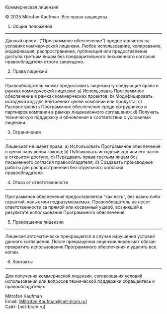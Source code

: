 Коммерческая лицензия

© 2025 Mitrofan Kaufman. Все права защищены.

1. Общие положения
-----------------
Данный проект (“Программное обеспечение”) предоставляется на условиях коммерческой лицензии. Любое использование, копирование, модификация, распространение, публикация или предоставление доступа третьим лицам без предварительного письменного согласия правообладателя строго запрещено.

2. Права лицензии
-----------------
Правообладатель может предоставить лицензиату следующие права в рамках коммерческой лицензии:
a) Использовать Программное обеспечение в рамках коммерческих проектов;
b) Модифицировать исходный код для внутренних целей компании или продукта;
c) Распространять Программное обеспечение среди сотрудников и партнеров компании в рамках лицензионного соглашения;
d) Получать техническую поддержку и обновления в соответствии с условиями лицензии.

3. Ограничения
---------------
Лицензиат не имеет права:
a) Использовать Программное обеспечение в целях нарушения закона;
b) Публиковать исходный код или его части в открытом доступе;
c) Передавать права третьим лицам без письменного согласия правообладателя;
d) Создавать производные работы для распространения без отдельного согласия правообладателя.

4. Отказ от ответственности
---------------------------
Программное обеспечение предоставляется “как есть”, без каких-либо гарантий, явных или подразумеваемых. Правообладатель не несет ответственности за прямой или косвенный ущерб, возникший в результате использования Программного обеспечения.

5. Прекращение лицензии
-----------------------
Лицензия автоматически прекращается в случае нарушения условий данного соглашения. После прекращения лицензии лицензиат обязан прекратить использование Программного обеспечения и удалить все копии.

6. Контакты
-----------
Для получения коммерческой лицензии, согласования условий использования или вопросов технической поддержки обращайтесь к правообладателю:

Mitrofan Kaufman  
Email: [Mitrofan.Kaufman@net-brain.ru]  
Сайт: [net-brain.ru]

